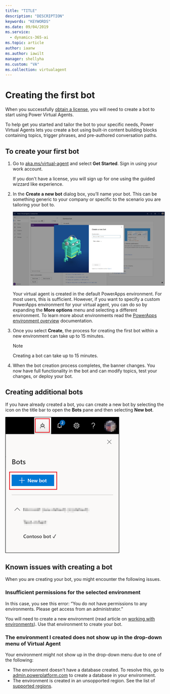 ```yaml
---
title: "TITLE"
description: "DESCRIPTION"
keywords: "KEYWORDS"
ms.date: 09/04/2019
ms.service:
  - dynamics-365-ai
ms.topic: article
author: iaanw
ms.author: iawilt
manager: shellyha
ms.custom: "VA"
ms.collection: virtualagent
---
```


# Creating the first bot

When you successfully [obtain a license](requirements-licensing-virtual-agent.md), you will need to create a bot to start using Power Virtual Agents.

To help get you started and tailor the bot to your specific needs, Power Virtual Agents lets you create a bot using built-in content building blocks containing topics, trigger phrases, and pre-authored conversation paths.

## To create your first bot

1. Go to [aka.ms/virtual-agent](http://aka.ms/TryPVA) and select **Get Started**. Sign in using your work account.

   If you don't have a license, you will sign up for one using the guided wizzard like experience.
    
2. In the **Create a new bot** dialog box, you’ll name your bot. This can be something generic to your company or specific to the scenario you are tailoring your bot to.

   ![New bot dialog](media/create_new_bot.jpg)

   Your virtual agent is created in the default PowerApps environment. For most users, this is sufficient. However, if you want to specify a custom PowerApps environment for your virtual agent, you can do so by expanding the **More options** menu and selecting a different environment. To learn more about environments read the [PowerApps environment overview](https://docs.microsoft.com/en-us/power-platform/admin/environments-overview) documentation.
  
3. Once you select **Create**, the process for creating the first bot within a new environment can take up to 15 minutes. 

   > [!NOTE]
   >
   > Creating a bot can take up to 15 minutes.
   
 4.	When the bot creation process completes, the banner changes. You now have full functionality in the bot and can modify topics, test your changes, or deploy your bot.
 

## Creating additional bots

If you have already created a bot, you can create a new bot by selecting the icon on the title bar to open the **Bots** pane and then selecting **New bot**.

   ![New bot icon in title bar](media/new-bot-icon.PNG)

## Known issues with creating a bot

When you are creating your bot, you might encounter the following issues.

### Insufficient permissions for the selected environment

In this case, you see this error: “You do not have permissions to any environments. Please get access from an administrator.”

You will need to create a new environment (read article on [working with environments](environments.md)). Use that environment to create your bot.

### The environment I created does not show up in the drop-down menu of Virtual Agent

Your environment might not show up in the drop-down menu due to one of the following:
 - The environment doesn't have a database created. To resolve this, go to [admin.powerplatform.com](https://admin.powerplatform.com) to create a database in your environment.
 - The environment is created in an unsopported region. See the list of [supported regions](requirements-geographic-virtual-agent.md).
